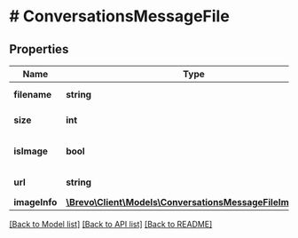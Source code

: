 # # ConversationsMessageFile

## Properties

Name | Type | Description | Notes
------------ | ------------- | ------------- | -------------
**filename** | **string** | Name of the file | [optional]
**size** | **int** | Size in bytes | [optional]
**isImage** | **bool** | Whether the file is an image | [optional]
**url** | **string** | URL of the file | [optional]
**imageInfo** | [**\Brevo\Client\Models\ConversationsMessageFileImageInfo**](ConversationsMessageFileImageInfo.md) |  | [optional]

[[Back to Model list]](../../README.md#models) [[Back to API list]](../../README.md#endpoints) [[Back to README]](../../README.md)
